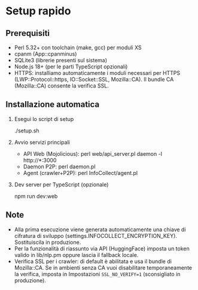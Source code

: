 Setup rapido
============

Prerequisiti
------------
- Perl 5.32+ con toolchain (make, gcc) per moduli XS
- cpanm (App::cpanminus)
- SQLite3 (librerie presenti sul sistema)
- Node.js 18+ (per le parti TypeScript opzionali)
 - HTTPS: installiamo automaticamente i moduli necessari per HTTPS (LWP::Protocol::https, IO::Socket::SSL, Mozilla::CA). Il bundle CA (Mozilla::CA) consente la verifica SSL.

Installazione automatica
------------------------
1) Esegui lo script di setup

   ./setup.sh

2) Avvio servizi principali

   - API Web (Mojolicious):  perl web/api_server.pl daemon -l http://*:3000
   - Daemon P2P:              perl daemon.pl
   - Agent (crawler+P2P):     perl InfoCollect/agent.pl

3) Dev server per TypeScript (opzionale)

   npm run dev:web

Note
----
- Alla prima esecuzione viene generata automaticamente una chiave di cifratura di sviluppo (settings.INFOCOLLECT_ENCRYPTION_KEY). Sostituiscila in produzione.
- Per la funzionalità di riassunto via API (HuggingFace) imposta un token valido in lib/nlp.pm oppure lascia il fallback locale.
 - Verifica SSL per i crawler: di default è abilitata e usa il bundle di Mozilla::CA. Se in ambienti senza CA vuoi disabilitare temporaneamente la verifica, imposta in Impostazioni `SSL_NO_VERIFY=1` (sconsigliato in produzione).
